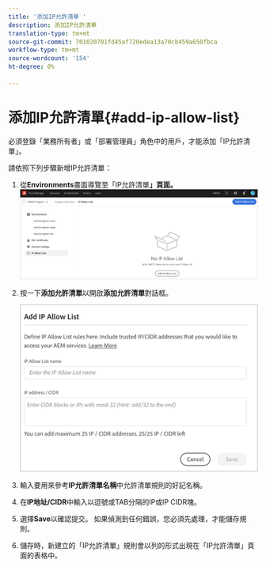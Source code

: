 ```yaml
---
title: '添加IP允許清單 '
description: 添加IP允許清單
translation-type: tm+mt
source-git-commit: 701020701fd45af720edea13a70cb459a650fbca
workflow-type: tm+mt
source-wordcount: '154'
ht-degree: 0%

---
```



# 添加IP允許清單{#add-ip-allow-list}

必須登錄「業務所有者」或「部署管理員」角色中的用戶，才能添加「IP允許清單」。

請依照下列步驟新增IP允許清單：

1. 從&#x200B;**Environments**&#x200B;畫面導覽至「IP允許清單&#x200B;**」頁面。**
   ![](/help/implementing/cloud-manager/assets/ip-allow-list/ip-allow-list-create.png)

1. 按一下&#x200B;**添加允許清單**&#x200B;以開啟&#x200B;**添加允許清單**&#x200B;對話框。

   ![](/help/implementing/cloud-manager/assets/ip-allow-list/ip-allow-list-create02.png)

1. 輸入要用來參考&#x200B;**IP允許清單名稱**&#x200B;中允許清單規則的好記名稱。

1. 在&#x200B;**IP地址/CIDR**&#x200B;中輸入以逗號或TAB分隔的IP或IP CIDR塊。

1. 選擇&#x200B;**Save**&#x200B;以確認提交。 如果偵測到任何錯誤，您必須先處理，才能儲存規則。

1. 儲存時，新建立的「IP允許清單」規則會以列的形式出現在「IP允許清單」頁面的表格中。
